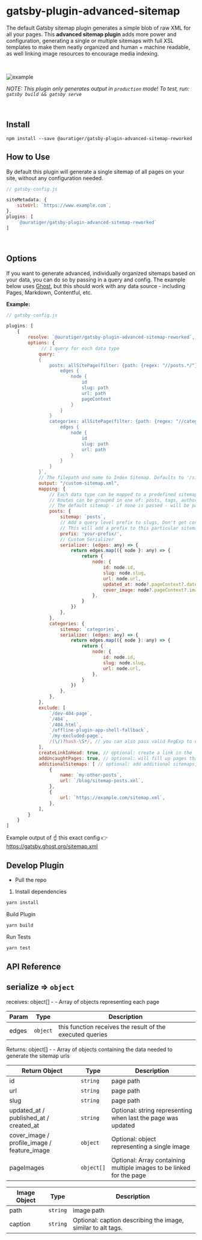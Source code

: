 # gatsby-plugin-advanced-sitemap

The default Gatsby sitemap plugin generates a simple blob of raw XML for all your pages. This **advanced sitemap plugin** adds more power and configuration, generating a single or multiple sitemaps with full XSL templates to make them neatly organized and human + machine readable, as well linking image resources to encourage media indexing.

&nbsp;

![example](https://user-images.githubusercontent.com/120485/53555088-d27a0280-3b73-11e9-88ca-fb4ec08d9d26.png)

_NOTE: This plugin only generates output in `production` mode! To test, run: `gatsby build && gatsby serve`_

&nbsp;

## Install

`npm install --save @auratiger/gatsby-plugin-advanced-sitemap-reworked`

## How to Use

By default this plugin will generate a single sitemap of all pages on your site, without any configuration needed.

```javascript
// gatsby-config.js

siteMetadata: {
    siteUrl: `https://www.example.com`,
},
plugins: [
    `@auratiger/gatsby-plugin-advanced-sitemap-reworked`
]
```

&nbsp;

## Options

If you want to generate advanced, individually organized sitemaps based on your data, you can do so by passing in a query and config. The example below uses [Ghost](https://ghost.org/), but this should work with any data source - including Pages, Markdown, Contentful, etc.

**Example:**

```javascript
// gatsby-config.js

plugins: [
    {
        resolve: `@auratiger/gatsby-plugin-advanced-sitemap-reworked`,
        options: {
             // 1 query for each data type
            query: `
            {
                posts: allSitePage(filter: {path: {regex: "//posts.*/"}}) {
                    edges {
                        node {
                            id
                            slug: path
                            url: path
                            pageContext
                        }
                    }
                }
                categories: allSitePage(filter: {path: {regex: "//categories.*/"}}) {
                    edges {
                        node {
                            id
                            slug: path
                            url: path
                        }
                    }
                }
            }`,
            // The filepath and name to Index Sitemap. Defaults to '/sitemap.xml'.
            output: "/custom-sitemap.xml",
            mapping: {
                // Each data type can be mapped to a predefined sitemap
                // Routes can be grouped in one of: posts, tags, authors, pages, or a custom name
                // The default sitemap - if none is passed - will be pages
                posts: {
                    sitemap: `posts`,
                    // Add a query level prefix to slugs, Don't get confused with global path prefix from Gatsby
                    // This will add a prefix to this particular sitemap only
                    prefix: 'your-prefix/',
                    // Custom Serializer 
                    serializer: (edges: any) => {
                        return edges.map(({ node }: any) => {
                            return {
                                node: {
                                    id: node.id,
                                    slug: node.slug,
                                    url: node.url,
                                    updated_at: node?.pageContext?.date, // updated_at || published_at || created_at
                                    cover_image: node?.pageContext?.image, // cover_image || profile_image || feature_image;
                                },
                            }
                        })
                    },
                },
                categories: {
                    sitemap: `categories`,
                    serializer: (edges: any) => {
                        return edges.map(({ node }: any) => {
                            return {
                                node: {
                                    id: node.id,
                                    slug: node.slug,
                                    url: node.url,
                                },
                            }
                        })
                    },
                },
            },
            exclude: [
                `/dev-404-page`,
                `/404`,
                `/404.html`,
                `/offline-plugin-app-shell-fallback`,
                `/my-excluded-page`,
                /(\/)?hash-\S*/, // you can also pass valid RegExp to exclude internal tags for example
            ],
            createLinkInHead: true, // optional: create a link in the `<head>` of your site
            addUncaughtPages: true, // optional: will fill up pages that are not caught by queries and mapping and list them under `sitemap-pages.xml`
            additionalSitemaps: [ // optional: add additional sitemaps, which are e. g. generated somewhere else, but need to be indexed for this domain
                {
                    name: `my-other-posts`,
                    url: `/blog/sitemap-posts.xml`,
                },
                {
                    url: `https://example.com/sitemap.xml`,
                },
            ],
        }
    }
]
```

Example output of ☝️ this exact config 👉 https://gatsby.ghost.org/sitemap.xml

## Develop Plugin

- Pull the repo

1. Install dependencies

```bash
yarn install
```

Build Plugin

```bash
yarn build
```

Run Tests

```bash
yarn test
```

## API Reference

## serialize ⇒ <code>object</code>

receives: object[] - - Array of objects representing each page

| Param | Type                | Description                                               |
|-------|---------------------|-----------------------------------------------------------|
| edges | <code>object</code> | this function receives the result of the executed queries |

Returns: object[] - - Array of objects containing the data needed to generate the sitemap urls

| Return Object                               | Type                  | Description                                                          |
|---------------------------------------------|-----------------------|----------------------------------------------------------------------|
| id                                          | <code>string</code>   | page path                                                            |
| url                                         | <code>string</code>   | page path                                                            |
| slug                                        | <code>string</code>   | page path                                                            |
| updated_at / published_at / created_at      | <code>string</code>   | Optional: string representing when last the page was updated         |
| cover_image / profile_image / feature_image | <code>object</code>   | Optional: object representing a single image                         |
| pageImages                                  | <code>object[]</code> | Optional: Array containing multiple images to be linked for the page |

| Image Object | Type                | Description                                                  |
|--------------|---------------------|--------------------------------------------------------------|
| path         | <code>string</code> | image path                                                   |
| caption      | <code>string</code> | Optional: caption describing the image, similar to alt tags. |

&nbsp;
